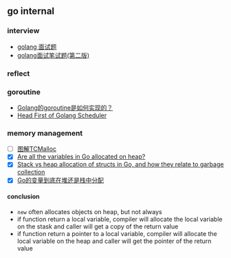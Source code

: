 ## go internal

### interview

- [golang 面试题](https://zhuanlan.zhihu.com/p/26972862)
- [golang面试笔试题(第二版)](https://zhuanlan.zhihu.com/p/35058068)

### reflect

### goroutine

- [Golang的goroutine是如何实现的？](https://www.zhihu.com/question/20862617)
- [Head First of Golang Scheduler](https://zhuanlan.zhihu.com/p/42057783)

### memory management

- [ ] [图解TCMalloc](https://zhuanlan.zhihu.com/p/29216091)
- [x] [Are all the variables in Go allocated on heap?](https://stackoverflow.com/questions/31786937/are-all-the-variables-in-go-allocated-on-heap)
- [x]  [Stack vs heap allocation of structs in Go, and how they relate to garbage collection](https://stackoverflow.com/questions/10866195/stack-vs-heap-allocation-of-structs-in-go-and-how-they-relate-to-garbage-collec)
- [x] [Go的变量到底在堆还是栈中分配](http://www.zenlife.tk/go-allocated-on-heap-or-stack.md)

#### conclusion

- `new` often allocates objects on heap, but not always
- if function return a local variable, compiler will allocate the local variable on the stask and caller will get a copy of the return value
- if function return a pointer to a local variable, compiler will allocate the local variable on the heap and caller will get the pointer of the return value